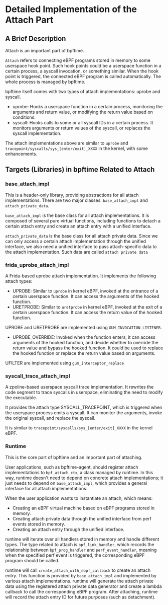 # Detailed Implementation of the Attach Part

## A Brief Description

Attach is an important part of bpftime.

`Attach` refers to connecting eBPF programs stored in memory to some userspace hook point. Such hook points could be a userspace function in a certain process, a syscall invocation, or something similar. When the hook point is triggered, the connected eBPF program is called automatically. The whole process is managed by bpftime.

bpftime itself comes with two types of attach implementations: uprobe and syscall.
- uprobe: Hooks a userspace function in a certain process, monitoring the arguments and return value, or modifying the return value based on conditions.
- syscall: Hooks calls to some or all syscall IDs in a certain process. It monitors arguments or return values of the syscall, or replaces the syscall implementation.

The attach implementations above are similar to `uprobe` and `tracepoint/syscalls/sys_[enter/exit]_XXXX` in the kernel, with some enhancements.

## Targets (Libraries) in bpftime Related to Attach

### base_attach_impl

This is a header-only library, providing abstractions for all attach implementations. There are two major classes: `base_attach_impl` and `attach_private_data`.

`base_attach_impl` is the base class for all attach implementations. It is composed of several pure virtual functions, including functions to detach a certain attach entry and create an attach entry with a unified interface.

`attach_private_data` is the base class for all attach private data. Since we can only access a certain attach implementation through the unified interface, we also need a unified interface to pass attach-specific data to the attach implementation. Such data are called `attach private data`

### frida_uprobe_attach_impl

A Frida-based uprobe attach implementation. It implements the following attach types:
- UPROBE: Similar to `uprobe` in kernel eBPF, invoked at the entrance of a certain userspace function. It can access the arguments of the hooked function.
- URETPROBE: Similar to `uretprobe` in kernel eBPF, invoked at the exit of a certain userspace function. It can access the return value of the hooked function.

UPROBE and URETPROBE are implemented using `GUM_INVOCATION_LISTENER`.

- UPROBE_OVERRIDE: Invoked when the function enters, it can access arguments of the hooked function, and decide whether to override the return value and bypass the hooked function. It could be used to replace the hooked function or replace the return value based on arguments.

UFILTER are implemented using `gum_interceptor_replace`

### syscall_trace_attach_impl

A zpoline-based userspace syscall trace implementation. It rewrites the code segment to trace syscalls in userspace, eliminating the need to modify the executable.

It provides the attach type SYSCALL_TRACEPOINT, which is triggered when the userspace process emits a syscall. It can monitor the arguments, invoke the original syscall, and replace the syscall.

It is similar to `tracepoint/syscalls/sys_[enter/exit]_XXXX` in the kernel eBPF.

### Runtime

This is the core part of bpftime and an important part of attaching.

User applications, such as bpftime-agent, should register attach implementations to `bpf_attach_ctx`, a class managed by runtime. In this way, runtime doesn't need to depend on concrete attach implementations; it just needs to depend on `base_attach_impl`, which provides a general interface for all attach implementations.

When the user application wants to instantiate an attach, which means:
- Creating an eBPF virtual machine based on eBPF programs stored in memory.
- Creating attach private data through the unified interface from perf events stored in memory.
- Creating an attach entry through the unified interface.

runtime will iterate over all handlers stored in memory and handle different types. The type related to attach is `bpf_link_handler`, which records the relationship between `bpf_prog_handler` and `perf_event_handler`, meaning when the specified perf event is triggered, the corresponding eBPF program should be called.

runtime will call `create_attach_with_ebpf_callback` to create an attach entry. This function is provided by `base_attach_impl` and implemented by various attach implementations. runtime will generate the attach private data using the registered attach private data generator and create a lambda callback to call the corresponding eBPF program. After attaching, runtime will record the attach entry ID for future purposes (such as detachment).
